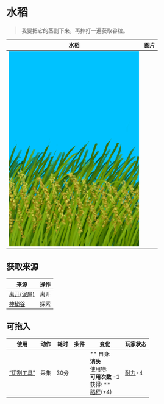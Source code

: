 # 水稻  
> 我要把它的茎割下来，再摔打一遍获取谷粒。  
  
  水稻  |   图片   
 ----  |  ----:   
   |  ![](Sprite/RicePlant.png)   
  
## 获取来源  
来源  |  操作  
----  |  ----  
[离开(泥屋)](MudHutExitRuins.md)  |  离开  
[神秘谷](SecretValley.md)  |  探索  
## 可拖入  
使用  |  动作  |  耗时  |  条件  |  变化  |  玩家状态  
----  |  ----  |  ----  |  ----  |  ----  |  ----  
[“切割工具”](tag_Cutter.md)  |  采集  |  30分  |    |  ** 自身: **<br>消失<br>** 使用物: **<br>可用次数  -1<br>** 获得: **<br>[稻秆](RiceStalks.md)(+4)<br>  |  [耐力](Stamina.md)-4  
